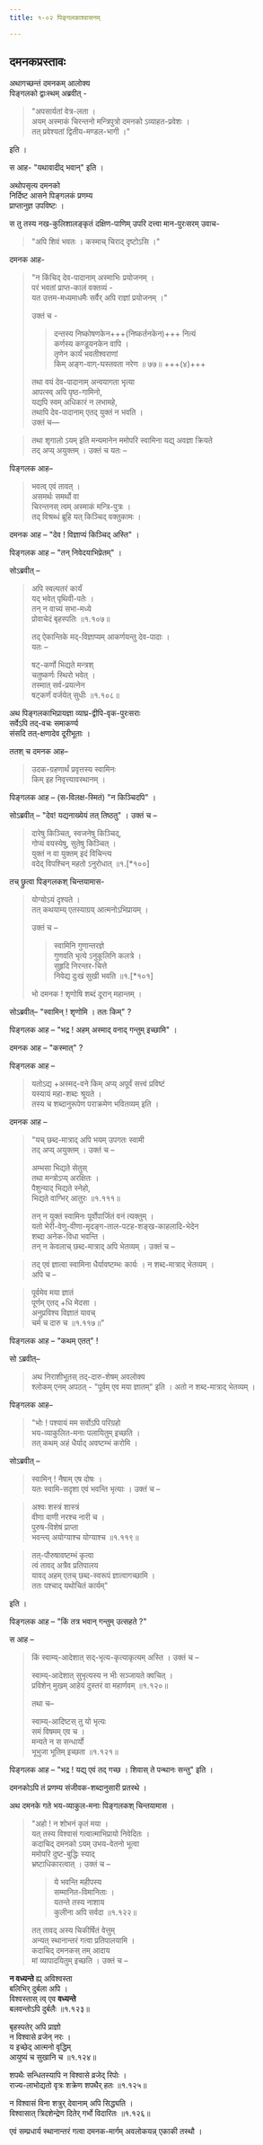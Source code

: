```yaml
---
title: १-०२ पिङ्गलकाश्वासनम्

---
```

## दमनकप्रस्तावः
अथागच्छन्तं दमनकम् आलोक्य  
पिङ्गलको द्वाःस्थम् अब्रवीत् -  

> "अपसार्यतां वेत्र-लता ।  
> अयम् अस्माकं चिरन्तनो मन्त्रिपुत्रो दमनको ऽव्याहत-प्रवेशः ।  
> तत् प्रवेश्यतां द्वितीय-मण्डल-भागी ।" 

इति ।  

स आह- "यथावादीद् भवान्" इति ।  

अथोपसृत्य दमनको  
निर्दिष्ट आसने पिङ्गलकं प्रणम्य  
प्राप्तानुज्ञ उपविष्टः ।  

स तु तस्य नख-कुलिशालङ्कृतं दक्षिण-पाणिम् उपरि दत्त्वा मान-पुरःसरम् उवाच-  

> "अपि शिवं भवतः । कस्माच् चिराद् दृष्टोऽसि ।"

दमनक आह- 

> "न किंचिद् देव-पादानाम् अस्माभिः प्रयोजनम् ।  
> परं भवतां प्राप्त-कालं वक्तव्यं -  
> यत उत्तम-मध्यमाधमैः सर्वैर् अपि राज्ञां प्रयोजनम् ।"  
>
> उक्तं च -
>
> > दन्तस्य निष्कोषणकेन+++(निष्कर्तनकेन)+++ नित्यं  
कर्णस्य कण्डूयनकेन वापि ।  
तृणेन कार्यं भवतीश्वराणां  
किम् अङ्ग-वाग्-घस्तवता नरेण ॥ ७७॥ +++(४)+++  
> 
> तथा वयं देव-पादानाम् अन्वयागता भृत्या  
> आपत्स्व् अपि पृष्ठ-गामिनो,  
> यद्यपि स्वम् अधिकारं न लभामहे,  
> तथापि देव-पादानाम् एतद् युक्तं न भवति ।  
> उक्तं च—  

<div class="js_include" includetitle="true" newlevelforh1="3" unfilled url="../../upadeshAH/sevA/bhRtya-chyuti/"></div>

<div class="js_include" includetitle="true" newlevelforh1="3" unfilled url="../../upadeshAH/sevA/bhRtya-mahattva/"></div>

<div class="js_include" includetitle="true" newlevelforh1="3" unfilled url="../../upadeshAH/sevA/sat-bhRtya-laxaNa/"></div>  

> तथा शृगालो ऽयम् इति मन्यमानेन ममोपरि स्वामिना यद्य् अवज्ञा क्रियते  
> तद् अप्य् अयुक्तम् । उक्तं च यतः –  


<div class="js_include" url="../../upadeshAH/sevA/bhRtyAnavaJNA"  newLevelForH1="5" includeTitle="false"> </div>  


पिङ्गलक आह–  

> भवत्व् एवं तावत् ।  
> असमर्थः समर्थो वा  
> चिरन्तनस् त्वम् अस्माकं मन्त्रि-पुत्रः ।  
> तद् विश्रब्धं ब्रूहि यत् किञ्चिद् वक्तुकामः ।  

दमनक आह – "देव ! विज्ञाप्यं किञ्चिद् अस्ति" ।  

पिङ्गलक आह – "तन् निवेदयाभिप्रेतम्" ।  

सोऽब्रवीत् –  

> अपि स्वल्पतरं कार्यं  
यद् भवेत् पृथिवी-पतेः ।  
तन् न वाच्यं सभा-मध्ये  
प्रोवाचेदं बृहस्पतिः ॥१.१०७॥  
>
> तद् ऐकान्तिके मद्-विज्ञाप्यम् आकर्णयन्तु देव-पादाः ।  
> यतः –  
>
> षट्-कर्णो भिद्यते मन्त्रश्  
चतुष्कर्णः स्थिरो भवेत् ।  
तस्मात् सर्व-प्रयत्नेन  
षट्कर्णं वर्जयेत् सुधीः ॥१.१०८॥  

अथ पिङ्गलकाभिप्रायज्ञा व्याघ्र-द्वीपि-वृक-पुरःसराः  
सर्वेऽपि तद्-वचः समाकर्ण्य  
संसदि तत्-क्षणादेव दूरीभूताः ।  

ततश् च दमनक आह– 

> उदक-ग्रहणार्थं प्रवृत्तस्य स्वामिनः  
> किम् इह निवृत्त्यावस्थानम् ।  

पिङ्गलक आह – (स-विलक्ष-स्मितं) "न किञ्चिदपि" ।  

सोऽब्रवीत् –  "देव! यद्यनाख्येयं तत् तिष्ठतु" । उक्तं च –  

> दारेषु किञ्चित्, स्वजनेषु किञ्चिद्,  
गोप्यं वयस्येषु, सुतेषु किञ्चित् ।  
युक्तं न वा युक्तम् इदं विचिन्त्य  
वदेद् विपश्चिन् महतो ऽनुरोधात् ॥१.[*१००]  

तच् छ्रुत्वा पिङ्गलकश् चिन्तयामास- 

> योग्योऽयं दृश्यते ।  
> तत् कथयाम्य् एतस्याग्रय् आत्मनोऽभिप्रायम् ।  
> 
> उक्तं च –  
>
> > स्वामिनि गुणान्तरज्ञे  
गुणवति भृत्ये ऽनुकूलिनि कलत्रे ।  
सुहृदि निरन्तर-चित्ते  
निवेद्य दुःखं सुखी भवति ॥१.[*१०१]
>
> भो दमनक ! शृणोषि शब्दं दूरान् महान्तम् ।  

सोऽब्रवीत्– "स्वामिन् ! शृणोमि । ततः किम्" ?  

पिङ्गलक आह – "भद्र ! अहम् अस्माद् वनाद् गन्तुम् इच्छामि" ।  

दमनक आह – "कस्मात्" ?  

पिङ्गलक आह –  

> यतोऽद्य +अस्मद्-वने किम् अप्य् अपूर्वं सत्त्वं प्रविष्टं  
> यस्यायं महा-शब्दः श्रूयते ।  
> तस्य च शब्दानुरूपेण पराक्रमेण भवितव्यम् इति ।  

दमनक आह –  

> "यच् छब्द-मात्राद् अपि भयम् उपगतः स्वामी  
> तद् अप्य् अयुक्तम् । उक्तं च –  
>
> अम्भसा भिद्यते सेतुस्  
तथा मन्त्रोऽप्य् अरक्षितः ।  
पैशुन्याद् भिद्यते स्नेहो,  
भिद्यते वाग्भिर् आतुरः ॥१.१११॥  
>
> तन् न युक्तं स्वामिनः पूर्वोपार्जितं वनं त्यक्तुम् ।  
> यतो भेरी-वेणु-वीणा-मृदङ्ग-ताल-पटह-शङ्ख-काहलादि-भेदेन  
> शब्दा अनेक-विधा भवन्ति ।  
> तन् न केवलाच् छब्द-मात्राद् अपि भेतव्यम् । उक्तं च –  

<div class="js_include" url="../../upadeshAH/arthaH/abhItiH.md"  newLevelForH1="5" includeTitle="false"> </div>  


> तद् एवं ज्ञात्वा स्वामिना धैर्यावष्टम्भः कार्यः । 
> न शब्द-मात्राद् भेतव्यम् ।  
> अपि च –  

> पूर्वमेव मया ज्ञातं  
पूर्णम् एतद् +धि मेदसा ।  
अनुप्रविश्य विज्ञातं यावच्  
चर्म च दारु च ॥१.११७॥"  

पिङ्गलक आह – "कथम् एतत्" !  

सो ऽब्रवीत्–  

<div class="js_include" includetitle="true" newlevelforh1="3" unfilled url="../../upakathAH/01-02_shRgAladundibhikathA/"></div>

> अथ निराशीभूतस् तद्-दारु-शेषम् अवलोक्य  
श्लोकम् एनम् अपठत् - "पूर्वम् एव मया ज्ञातम्" इति । 
अतो न शब्द-मात्राद् भेतव्यम् ।  


पिङ्गलक आह– 

> "भोः ! पश्यायं मम सर्वोऽपि परिग्रहो  
> भय-व्याकुलित-मनाः पलायितुम् इच्छति ।  
> तत् कथम् अहं धैर्याद् अवष्टम्भं करोमि ।  

सोऽब्रवीत् – 

> स्वामिन् ! नैषाम् एष दोषः ।  
> यतः स्वामि-सदृशा एवं भवन्ति भृत्याः । उक्तं च –  

> अश्वः शस्त्रं शास्त्रं  
वीणा वाणी नरश्च नारी च ।  
पुरुष-विशेषं प्राप्ता  
भवन्त्य् अयोग्याश्च योग्याश्च ॥१.११९॥  

> तत्-पौरुषावष्टम्भं कृत्वा  
त्वं तावद् अत्रैव प्रतिपालय  
यावद् अहम् एतच् छब्द-स्वरूपं ज्ञात्वागच्छामि ।  
ततः पश्चाद् यथोचितं कार्यम्" 

इति ।  

पिङ्गलक आह – "किं तत्र भवान् गन्तुम् उत्सहते ?"  

स आह – 

> किं स्वाम्य्-आदेशात् सद्-भृत्य-कृत्याकृत्यम् अस्ति । उक्तं च –  
>
> स्वाम्य्-आदेशात् सुभृत्यस्य न भीः सञ्जायते क्वचित् ।  
प्रविशेन् मुखम् आहेयं दुस्तरं वा महार्णवम् ॥१.१२०॥  
>
> तथा च–  
>
> स्वाम्य्-आदिष्टस् तु यो भृत्यः  
समं विषमम् एव च ।  
मन्यते न स सन्धार्यो  
भूभुजा भूतिम् इच्छता ॥१.१२१॥  

पिङ्गलक आह – "भद्र ! यद्य् एवं तद् गच्छ । शिवास् ते पन्थानः सन्तु" इति ।  

दमनकोऽपि तं प्रणम्य संजीवक-शब्दानुसारी प्रतस्थे ।  

अथ दमनके गते भय-व्याकुल-मनाः पिङ्गलकश् चिन्तयामास । 

> "अहो ! न शोभनं कृतं मया ।  
> यत् तस्य विश्वासं गत्वात्माभिप्रायो निवेदितः ।  
> कदाचिद् दमनको ऽयम् उभय-वेतनो भूत्वा  
> ममोपरि दुष्ट-बुद्धिः स्याद्  
> भ्रष्टाधिकारत्वात् । उक्तं च –  
>
>> ये भवन्ति महीपस्य  
सम्मानित-विमानिताः ।  
यतन्ते तस्य नाशाय  
कुलीना अपि सर्वदा ॥१.१२२॥  
>
> तत् तावद् अस्य चिकीर्षितं वेत्तुम्  
> अन्यत् स्थानान्तरं गत्वा प्रतिपालयामि ।   
> कदाचिद् दमनकस् तम् आदाय  
> मां व्यापादयितुम् इच्छति । उक्तं च –  

**न वध्यन्ते** ह्य् अविश्वस्ता  
बलिभिर् दुर्बला अपि ।  
विश्वस्तास् त्व् एव **वध्यन्ते**  
बलवन्तोऽपि दुर्बलैः ॥१.१२३॥  

बृहस्पतेर् अपि प्राज्ञो  
न विश्वासे व्रजेन् नरः ।  
य इच्छेद् आत्मनो वृद्धिम्  
आयुष्यं च सुखानि च ॥१.१२४॥  

शपथैः सन्धितस्यापि न विश्वासे व्रजेद् रिपोः ।  
राज्य-लाभोद्यतो वृत्रः शक्रेण शपथैर् हतः ॥१.१२५॥  

न विश्वासं विना शत्रुर् देवानाम् अपि सिद्ध्यति ।  
विश्वासात् त्रिदशेन्द्रेण दितेर् गर्भो विदारितः ॥१.१२६॥

एवं सम्प्रधार्य स्थानान्तरं गत्वा दमनक-मार्गम् अवलोकयन्न् एकाकी तस्थौ ।  